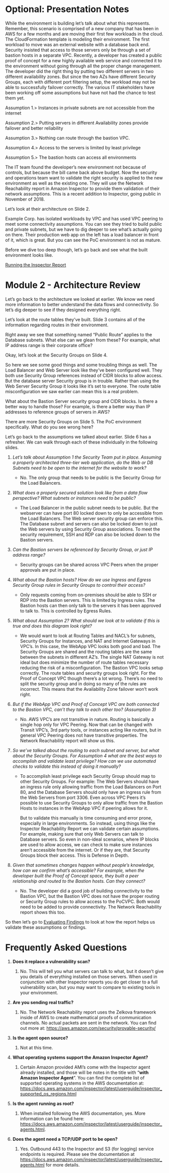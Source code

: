 
Optional: Presentation Notes
============================

While the environment is building let’s talk about what this represents. Remember, this scenario is comprised of a new company that has been in AWS for a few months and are moving their first few workloads in the cloud. The CloudFormation template is modeling their environment. The first workload to move was an external website with a database back end. Security insisted that access to those servers only be through a set of bastion hosts in a separate VPC. Recently, a developer has created a public proof of concept for a new highly available web service and connected it to the environment without going through all the proper change management. The developer did the right thing by putting two different servers in two different availability zones. But since the two AZs have different Security Groups, each with different port filtering setup, the workload may not be able to successfully failover correctly. The various IT stakeholders have been working off some assumptions but have not had the chance to test them yet.

Assumption 1.\> Instances in private subnets are not accessible from the internet

Assumption 2.\> Putting servers in different Availability zones provide failover and better reliability

Assumption 3.\> Nothing can route through the bastion VPC.

Assumption 4.\> Access to the servers is limited by least privilege

Assumption 5.\> The bastion hosts can access all environments

The IT team found the developer’s new environment not because of controls, but because the bill came back above budget. Now the security and operations team want to validate the right security is applied to the new environment as well as the existing one. They will use the Network Reachability report in Amazon Inspector to provide them validation of their network assumptions. This is a recent addition to Inspector, going public in November of 2018. 

Let’s look at their architecture on Slide 2.

Example Corp. has isolated workloads by VPC and has used VPC peering to meet some connectivity assumptions. You can see they tried to build public and private subnets, but we have to dig deeper to see what’s actually going on there. Their production web app on the left has a load balancer in front of it, which is great. But you can see the PoC environment is not as mature.

Before we dive too deep though, let’s go back and see what the built environment looks like.

[Running the Inspector Report](02-running-inspector.md)

<a name="mod2"></a>Module 2 - Architecture Review
==============================

Let’s go back to the architecture we looked at earlier. We know we need more information to better understand the data flows and connectivity. So let’s dig deeper to see if they designed everything right.

Let’s look at the route tables they’ve built. Slide 3 contains all of the information regarding routes in their environment.

Right away we see that something named “Public Route” applies to the Database subnets. What else can we glean from these? For example, what IP address range is their corporate office?

Okay, let’s look at the Security Groups on Slide 4.

So here we see some good things and some troubling things as well. The Load Balancer and Web Server look like they’ve been configured well. They both use Security Group references instead of CIDR blocks to allow access. But the database server Security group is in trouble. Rather than using the Web Server Security Group it looks like it’s set to everyone. The route table misconfiguration we saw earlier can mean this is a real problem.

What about the Bastion Server security group and CIDR blocks. Is there a better way to handle those? For example, is there a better way than IP addresses to reference groups of servers in AWS?

There are more Security Groups on Slide 5. The PoC environment specifically. What do you see wrong here? 

Let’s go back to the assumptions we talked about earlier. Slide 6 has a refresher. We can walk through each of these individually in the following slides.

1.	*Let’s talk about Assumption 1 the Security Team put in place. Assuming a properly architected three-tier web application, do the Web or DB Subnets need to be open to the internet for the website to work?*

	- No. The only group that needs to be public is the Security Group for the Load Balancers.

2.	*What does a properly secured solution look like from a data flow perspective? What subnets or instances need to be public?*

	- The Load Balancer in the public subnet needs to be public. But the webserver can have port 80 locked down to only be accessible from the Load Balancers. The Web server security group can enforce this. The Database subnet and servers can also be locked down to just the Web servers by using Security Group associations. To meet the security requirement, SSH and RDP can also be locked down to the Bastion servers.

3.	*Can the Bastion servers be referenced by Security Group, or just IP address range?*

	- Security groups can be shared across VPC Peers when the proper approvals are put in place.

4.	*What about the Bastion hosts? How do we use Ingress and Egress Security Group rules in Security Groups to control their access?*

	- Only requests coming from on-premises should be able to SSH or RDP into the Bastion servers. This is limited by Ingress rules. The Bastion hosts can then only talk to the servers it has been approved to talk to. This is controlled by Egress Rules.

5.	*What about Assumption 2? What should we look at to validate if this is true and does this diagram look right?*

	- We would want to look at Routing Tables and NACL’s for subnets, Security Groups for Instances, and NAT and Internet Gateways in VPC’s. In this case, the WebApp VPC looks both good and bad. The Security Groups are shared and the routing tables are the same between the subnets in different AZ’s. The single NAT Gateway is not ideal but does minimize the number of route tables necessary reducing the risk of a misconfiguration. The Bastion VPC looks setup correctly. The route tables and security groups look right. For the Proof of Concept VPC though there’s a lot wrong. There’s no need to split the security group and in doing so many of the rules are incorrect. This means that the Availability Zone failover won’t work right.

6.	*But if the WebApp VPC and Proof of Concept VPC are both connected to the Bastion VPC, can’t they talk to each other too? (Assumption 3)*

	- No. AWS VPC’s are not transitive in nature. Routing is basically a single hop only for VPC Peering. Now that can be changed with Transit VPC’s, 3rd party tools, or instances acting like routers, but in general VPC Peering does not have transitive properties. The Network Reachability report will show us this.

7.	*So we’ve talked about the routing to each subnet and server, but what about the Security Groups. For Assumption 4 what are the best ways to accomplish and validate least privilege? How can we use automated checks to validate this instead of doing it manually?* 

	- To accomplish least privilege each Security Group should map to other Security Groups. For example: The Web Servers should have an ingress rule only allowing traffic from the Load Balancers on Port 80, and the Database Servers should only have an ingress rule from the Web Servers from port 3306. Even across VPC Peers it’s possible to use Security Groups to only allow traffic from the Bastion Hosts to instances in the WebApp VPC if peering allows for it.

		But to validate this manually is time consuming and error prone, especially in large environments. So instead, using things like the Inspector Reachability Report we can validate certain assumptions. For example, making sure that only Web Servers can talk to Database servers. So even in non-ideal scenarios, where IP blocks are used to allow access, we can check to make sure instances aren’t accessible from the internet. Or if they are, that Security Groups block their access. This is Defense in Depth.

8.	*Given that sometimes changes happen without people’s knowledge, how can we confirm what’s accessible? For example, when the developer built the Proof of Concept space, they built a peer relationship and routed to the Bastion hosts. Can they connect?*

	- No. The developer did a good job of building connectivity to the Bastion VPC, but the Bastion VPC does not have the proper routing or Security Group rules to allow access to the PoCVPC. Both would need to be added to provide connectivity. The Network Reachability report shows this too.

So then let’s go to [Evaluating Findings](03-evaluate-findings.md) to look at how the report helps us validate these assumptions or findings.

<a name="faq"></a>Frequently Asked Questions
==========================

1.  **Does it replace a vulnerability scan?**

    1.  No. This will tell you what servers can talk to what, but it doesn’t give you details of everything installed on those servers. When used in conjunction with other Inspector reports you do get closer to a full vulnerability scan, but you may want to compare to existing tools in your environment.

2.  **Are you sending real traffic?**

    1.  No. The Network Reachability report uses the Zelkova framework inside of AWS to create mathematical proofs of communication channels. No actual packets are sent in the network. You can find out more at: <https://aws.amazon.com/security/provable-security/>

3.  **Is the agent open source?**

    1.  Not at this time.

4.  **What operating systems support the Amazon Inspector Agent?**

    1.  Certain Amazon provided AMI’s come with the Inspector agent already installed, and those will be notes in the title with “**with Amazon Inspector Agent**”. You can find the complete list of supported operating systems in the AWS documentation at: <https://docs.aws.amazon.com/inspector/latest/userguide/inspector_supported_os_regions.html>

5.  **Is the agent running as root?**

    1.  When installed following the AWS documentation, yes. More information can be found here: <https://docs.aws.amazon.com/inspector/latest/userguide/inspector_agents.html>.

6.  **Does the agent need a TCP/UDP port to be open?**

    1.  Yes. Outbound 443 to the Inspector and S3 (for logging) service endpoints is required. Please see the documentation at <https://docs.aws.amazon.com/inspector/latest/userguide/inspector_agents.html> for more details.
